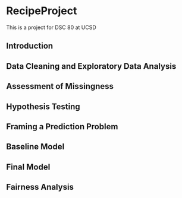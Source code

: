 # RecipeProject
This is a project for DSC 80 at UCSD 

## Introduction
## Data Cleaning and Exploratory Data Analysis
## Assessment of Missingness
## Hypothesis Testing
## Framing a Prediction Problem
## Baseline Model
## Final Model
## Fairness Analysis
